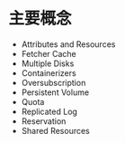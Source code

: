 # 主要概念



- Attributes and Resources
- Fetcher Cache
- Multiple Disks
- Containerizers
- Oversubscription
- Persistent Volume
- Quota
- Replicated Log
- Reservation
- Shared Resources